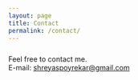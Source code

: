```yaml
---
layout: page
title: Contact
permalink: /contact/
---
```


<p style="margin-bottom: 20px; margin-top: 5%">
  Feel free to contact me.
  <br />
  E-mail: <a href="mailto: shreyaspoyrekar@gmail.com">shreyaspoyrekar@gmail.com</a>
</p>

